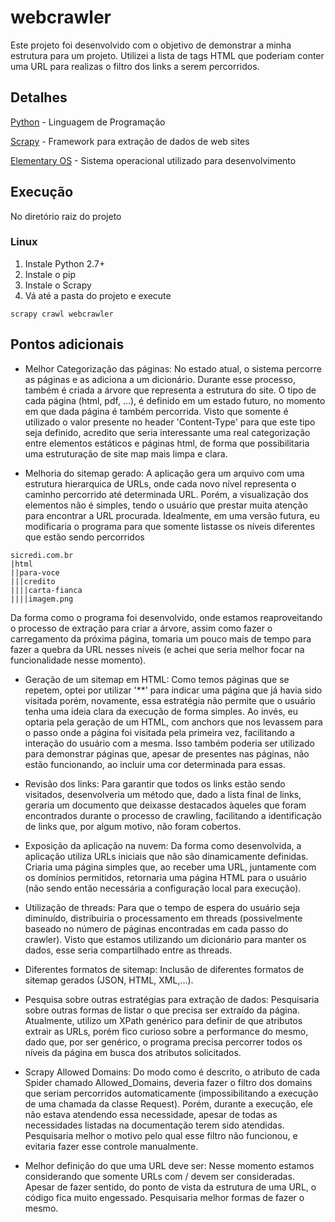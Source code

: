 # webcrawler

Este projeto foi desenvolvido com o objetivo de demonstrar a minha estrutura para um projeto. Utilizei a lista de tags HTML que poderiam conter uma URL para realizas o filtro dos links a serem percorridos.

## Detalhes

[Python](https://www.python.org/) - Linguagem de Programação

[Scrapy](https://scrapy.org/) - Framework para extração de dados de web sites

[Elementary OS](https://elementary.io/) - Sistema operacional utilizado para desenvolvimento

## Execução

No diretório raiz do projeto 


### Linux
1. Instale Python 2.7+
3. Instale o pip
4. Instale o Scrapy
5. Vá até a pasta do projeto e execute 

```
scrapy crawl webcrawler
```

## Pontos adicionais
* Melhor Categorização das páginas: No estado atual, o sistema percorre as páginas e as adiciona a um dicionário. Durante esse processo, também é criada a árvore que representa a estrutura do site. O tipo de cada página (html, pdf, ...), é definido em um estado futuro, no momento em que dada página é também percorrida. Visto que somente é utilizado o valor presente no header 'Content-Type' para que este tipo seja definido, acredito que seria interessante uma real categorização entre elementos estáticos e páginas html, de forma que possibilitaria uma estruturação de site map mais limpa e clara.

* Melhoria do sitemap gerado: A aplicação gera um arquivo com uma estrutura hierarquica de URLs, onde cada novo nível representa o caminho percorrido até determinada URL. Porém, a visualização dos elementos não é simples, tendo o usuário que prestar muita atenção para encontrar a URL procurada. Idealmente, em uma versão futura, eu modificaria o programa para que somente listasse os níveis diferentes que estão sendo percorridos
```
sicredi.com.br
|html
||para-voce
|||credito
||||carta-fianca
||||imagem.png
```

Da forma como o programa foi desenvolvido, onde estamos reaproveitando o processo de extração para criar a árvore, assim como fazer o carregamento da próxima página, tomaria um pouco mais de tempo para fazer a quebra da URL nesses níveis (e achei que seria melhor focar na funcionalidade nesse momento).

* Geração de um sitemap em HTML: Como temos páginas que se repetem, optei por utilizar '\*\*' para indicar uma página que já havia sido visitada porém, novamente, essa estratégia não permite que o usuário tenha uma ideia clara da execução de forma simples. Ao invés, eu optaria pela geração de um HTML, com anchors que nos levassem para o passo onde a página foi visitada pela primeira vez, facilitando a interação do usuário com a mesma. Isso também poderia ser utilizado para demonstrar páginas que, apesar de presentes nas páginas, não estão funcionando, ao incluir uma cor determinada para essas.

* Revisão dos links: Para garantir que todos os links estão sendo visitados, desenvolveria um método que, dado a lista final de links, geraria um documento que deixasse destacados àqueles que foram encontrados durante o processo de crawling, facilitando a identificação de links que, por algum motivo, não foram cobertos.

* Exposição da aplicação na nuvem: Da forma como desenvolvida, a aplicação utiliza URLs iniciais que não são dinamicamente definidas. Criaria uma página simples que, ao receber uma URL, juntamente com os domínios permitidos, retornaria uma página HTML para o usuário (não sendo então necessária a configuração local para execução).

* Utilização de threads: Para que o tempo de espera do usuário seja diminuído, distribuiria o processamento em threads (possivelmente baseado no número de páginas encontradas em cada passo do crawler). Visto que estamos utilizando um dicionário para manter os dados, esse seria compartilhado entre as threads.

* Diferentes formatos de sitemap: Inclusão de diferentes formatos de sitemap gerados (JSON, HTML, XML,...).

* Pesquisa sobre outras estratégias para extração de dados: Pesquisaria sobre outras formas de listar o que precisa ser extraído da página. Atualmente, utilizo um XPath genérico para definir de que atributos extrair as URLs, porém fico curioso sobre a performance do mesmo, dado que, por ser genérico, o programa precisa percorrer todos os níveis da página em busca dos atributos solicitados.

* Scrapy Allowed Domains: Do modo como é descrito, o atributo de cada Spider chamado Allowed_Domains, deveria fazer o filtro dos domains que seriam percorridos automaticamente (impossibilitando a execução de uma chamada da classe Request). Porém, durante a execução, ele não estava atendendo essa necessidade, apesar de todas as necessidades listadas na documentação terem sido atendidas. Pesquisaria melhor o motivo pelo qual esse filtro não funcionou, e evitaria fazer esse controle manualmente.

* Melhor definição do que uma URL deve ser: Nesse momento estamos considerando que somente URLs com / devem ser consideradas. Apesar de fazer sentido, do ponto de vista da estrutura de uma URL, o código fica muito engessado. Pesquisaria melhor formas de fazer o mesmo.

